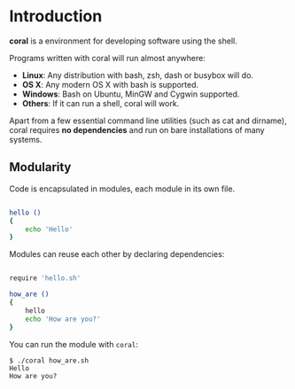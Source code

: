Introduction
============

**coral** is a environment for developing software using the shell.

Programs written with coral will run almost anywhere:

 - **Linux**: Any distribution with bash, zsh, dash or busybox will do.
 - **OS X**: Any modern OS X with bash is supported.
 - **Windows**: Bash on Ubuntu, MinGW and Cygwin supported.
 - **Others**: If it can run a shell, coral will work.

Apart from a few essential command line utilities (such as cat and dirname),
coral requires **no dependencies** and run on bare installations of many
systems.

Modularity
----------

Code is encapsulated in modules, each module in its own file.

```sh file hello.sh

hello ()
{
	echo 'Hello'
}
```

Modules can reuse each other by declaring dependencies:

```sh file how_are.sh

require 'hello.sh'

how_are ()
{
	hello
	echo 'How are you?'
}
```

You can run the module with `coral`:

```console
$ ./coral how_are.sh
Hello
How are you?
```
